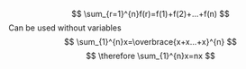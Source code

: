 $$
\sum_{r=1}^{n}f(r)=f(1)+f(2)+...+f(n)
$$
Can be used without variables
$$
\sum_{1}^{n}x=\overbrace{x+x...+x}^{n}
$$
$$
\therefore \sum_{1}^{n}x=nx
$$
